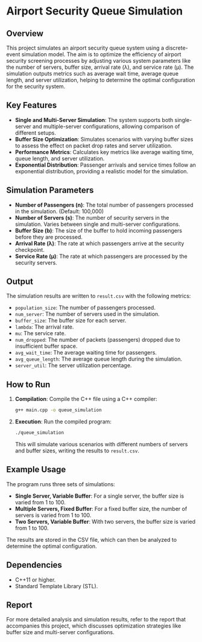 # Airport Security Queue Simulation

## Overview

This project simulates an airport security queue system using a discrete-event simulation model. The aim is to optimize the efficiency of airport security screening processes by adjusting various system parameters like the number of servers, buffer size, arrival rate (λ), and service rate (μ). The simulation outputs metrics such as average wait time, average queue length, and server utilization, helping to determine the optimal configuration for the security system.

## Key Features

- **Single and Multi-Server Simulation**: The system supports both single-server and multiple-server configurations, allowing comparison of different setups.
- **Buffer Size Optimization**: Simulates scenarios with varying buffer sizes to assess the effect on packet drop rates and server utilization.
- **Performance Metrics**: Calculates key metrics like average waiting time, queue length, and server utilization.
- **Exponential Distribution**: Passenger arrivals and service times follow an exponential distribution, providing a realistic model for the simulation.

## Simulation Parameters

- **Number of Passengers (n)**: The total number of passengers processed in the simulation. (Default: 100,000)
- **Number of Servers (s)**: The number of security servers in the simulation. Varies between single and multi-server configurations.
- **Buffer Size (b)**: The size of the buffer to hold incoming passengers before they are processed.
- **Arrival Rate (λ)**: The rate at which passengers arrive at the security checkpoint.
- **Service Rate (μ)**: The rate at which passengers are processed by the security servers.

## Output

The simulation results are written to `result.csv` with the following metrics:

- `population_size`: The number of passengers processed.
- `num_server`: The number of servers used in the simulation.
- `buffer_size`: The buffer size for each server.
- `lambda`: The arrival rate.
- `mu`: The service rate.
- `num_dropped`: The number of packets (passengers) dropped due to insufficient buffer space.
- `avg_wait_time`: The average waiting time for passengers.
- `avg_queue_length`: The average queue length during the simulation.
- `server_util`: The server utilization percentage.

## How to Run

1. **Compilation**:
   Compile the C++ file using a C++ compiler:

   ```bash
   g++ main.cpp -o queue_simulation
   ```

2. **Execution**:
   Run the compiled program:

   ```bash
   ./queue_simulation
   ```

   This will simulate various scenarios with different numbers of servers and buffer sizes, writing the results to `result.csv`.

## Example Usage

The program runs three sets of simulations:

- **Single Server, Variable Buffer**: For a single server, the buffer size is varied from 1 to 100.
- **Multiple Servers, Fixed Buffer**: For a fixed buffer size, the number of servers is varied from 1 to 100.
- **Two Servers, Variable Buffer**: With two servers, the buffer size is varied from 1 to 100.

The results are stored in the CSV file, which can then be analyzed to determine the optimal configuration.

## Dependencies

- C++11 or higher.
- Standard Template Library (STL).

## Report

For more detailed analysis and simulation results, refer to the report that accompanies this project, which discusses optimization strategies like buffer size and multi-server configurations.